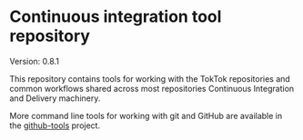 # Continuous integration tool repository

Version: 0.8.1

This repository contains tools for working with the TokTok repositories and
common workflows shared across most repositories Continuous Integration and
Delivery machinery.

More command line tools for working with git and GitHub are available in the
[github-tools](https://github.com/TokTok/hs-github-tools) project.
